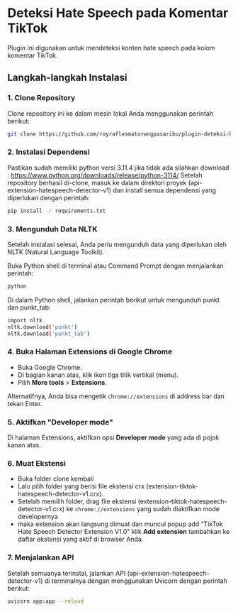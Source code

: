 # Deteksi Hate Speech pada Komentar TikTok

Plugin ini digunakan untuk mendeteksi konten hate speech pada kolom komentar TikTok.

## Langkah-langkah Instalasi

### 1. Clone Repository
Clone repository ini ke dalam mesin lokal Anda menggunakan perintah berikut:

```bash
git clone https://github.com/royraflesmatorangpasaribu/plugin-deteksi-hate-speech-tiktok.git
```

### 2. Instalasi Dependensi
Pastikan sudah memiliki python versi 3.11.4 jika tidak ada silahkan download : https://www.python.org/downloads/release/python-3114/
Setelah repository berhasil di-clone, masuk ke dalam direktori proyek (api-extension-hatespeech-detector-v1) dan install semua dependensi yang diperlukan dengan perintah:
```bash
pip install -r requirements.txt
```

### 3. Mengunduh Data NLTK
Setelah instalasi selesai, Anda perlu mengunduh data yang diperlukan oleh NLTK (Natural Language Toolkit).

Buka Python shell di terminal atau Command Prompt dengan menjalankan perintah:
```bash
python
```
Di dalam Python shell, jalankan perintah berikut untuk mengunduh punkt dan punkt_tab:
```bash
import nltk
nltk.download('punkt')
nltk.download('punkt_tab')
```

### 4. Buka Halaman Extensions di Google Chrome
- Buka Google Chrome.
- Di bagian kanan atas, klik ikon tiga titik vertikal (menu).
- Pilih **More tools** > **Extensions**.

Alternatifnya, Anda bisa mengetik `chrome://extensions` di address bar dan tekan Enter.

### 5. Aktifkan "Developer mode"
Di halaman Extensions, aktifkan opsi **Developer mode** yang ada di pojok kanan atas.

### 6. Muat Ekstensi 
- Buka folder clone kembali
- Lalu pilih folder yang berisi file ekstensi crx (extension-tiktok-hatespeech-detector-v1.crx).
- Setelah memilih folder, drag file ekstensi (extension-tiktok-hatespeech-detector-v1.crx) ke `chrome://extensions` yang sudah diaktifkan mode developernya
- maka extension akan langsung dimuat dan muncul popup add "TikTok Hate Speech Detector Extension V1.0" klik  **Add extension** tambahkan ke daftar ekstensi yang aktif di browser Anda.

### 7. Menjalankan API
Setelah semuanya terinstal, jalankan API (api-extension-hatespeech-detector-v1) di terminalnya dengan menggunakan Uvicorn dengan perintah berikut:
```bash
uvicorn app:app --reload
```
